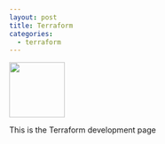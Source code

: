 ```yaml
---
layout: post
title: Terraform
categories:
  - terraform
---
```


<img src="/Portfolio/images/terraform.png" width="100" height="100" />

This is the Terraform development page
